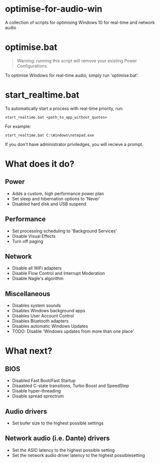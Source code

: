 # optimise-for-audio-win
A collection of scripts for optimising Windows 10 for real-time and network audio

# optimise.bat
> Warning: running this script will remove your existing Power Configurations

To optimise Windows for real-time audio, simply run 'optimise.bat'.

# start_realtime.bat
To automatically start a process with real-time priority, run:

`start_realtime.bat <path_to_app_without_quotes>`

For example:

`start_realtime.bat C:\Windows\notepad.exe`

If you don't have administrator priviledges, you will recieve a prompt.

# What does it do?

## Power
* Adds a custom, high performance power plan
* Set sleep and hibernation options to 'Never'
* Disabled hard disk and USB suspend

## Performance
* Set processing scheduling to 'Background Services'
* Disable Visual Effects
* Turn off paging

## Network
* Disable all WiFi adapters
* Disable Flow Control and Interrupt Moderation
* Disable Nagle's algorithm

## Miscellaneous
* Disables system sounds
* Disables Windows background apps
* Disables User Account Control
* Disables Bluetooth adapters
* Disables automatic Windows Updates
* TODO: Disable 'Windows updates from more than one place'

# What next?

## BIOS
* Disabled Fast Boot/Fast Startup
* Disaabled C-state transitions, Turbo Boost and SpeedStep
* Disable hyper-threading
* Disable spread sprectrum

## Audio drivers
* Set bufer size to the highest possible settings

## Network audio (i.e. Dante) drivers
* Set the ASIO latency to the highest possible setting
* Set the network audio driver latency to the highest possiblesetting
